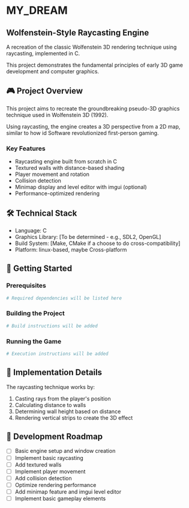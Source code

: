 # MY_DREAM

## Wolfenstein-Style Raycasting Engine

A recreation of the classic Wolfenstein 3D rendering technique using raycasting, implemented in C.

This project demonstrates the fundamental principles of early 3D game development and computer graphics.

## 🎮 Project Overview

This project aims to recreate the groundbreaking pseudo-3D graphics technique used in Wolfenstein 3D (1992).

Using raycasting, the engine creates a 3D perspective from a 2D map, similar to how id Software revolutionized first-person gaming.

### Key Features

- Raycasting engine built from scratch in C
- Textured walls with distance-based shading
- Player movement and rotation
- Collision detection
- Minimap display and level editor with imgui (optional)
- Performance-optimized rendering

## 🛠️ Technical Stack

- Language: C
- Graphics Library: [To be determined - e.g., SDL2, OpenGL]
- Build System: [Make, CMake if a choose to do cross-compatibility]
- Platform: linux-based, maybe Cross-platform

## 🚀 Getting Started

### Prerequisites

```bash
# Required dependencies will be listed here
```

### Building the Project

```bash
# Build instructions will be added
```

### Running the Game

```bash
# Execution instructions will be added
```

## 🎯 Implementation Details

The raycasting technique works by:
1. Casting rays from the player's position
2. Calculating distance to walls
3. Determining wall height based on distance
4. Rendering vertical strips to create the 3D effect

## 📝 Development Roadmap

- [ ] Basic engine setup and window creation
- [ ] Implement basic raycasting
- [ ] Add textured walls
- [ ] Implement player movement
- [ ] Add collision detection
- [ ] Optimize rendering performance
- [ ] Add minimap feature and imgui level editor
- [ ] Implement basic gameplay elements
